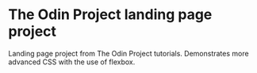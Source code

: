 # The Odin Project landing page project

Landing page project from The Odin Project tutorials. Demonstrates more advanced CSS with the use of flexbox.